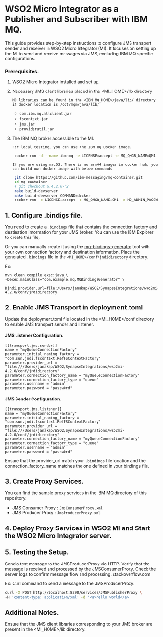 # WSO2 Micro Integrator as a Publisher and Subscriber with IBM MQ.
This guide provides step-by-step instructions to configure JMS transport sender and receiver 
in WSO2 Micro Integrator (MI). It focuses on setting up the MI to send and receive messages via JMS, 
excluding IBM MQ specific configurations.

### Prerequisites.
1. WSO2 Micro Integrator installed and set up.
2. Necessary JMS client libraries placed in the <MI_HOME>/lib directory 
   
   ```
   MQ libraries can be found in the <IBM_MQ_HOME>/java/lib/ directory if docker location is /opt/mqm/java/lib/
   ```
   * `com.ibm.mq.allclient.jar`
   * `fscontext.jar`
   * `jms.jar`
   * `providerutil.jar`

   
3. The IBM MQ broker accessible to the MI. 

   `For local testing, you can use the IBM MQ Docker image.`
   ```bash
    docker run -d --name ibm-mq -e LICENSE=accept -e MQ_QMGR_NAME=QM1 -p 1414:1414 -p 9443:9443 ibmcom/mq
    ```
   `If you are using macOS, There is no arm64 images in docker hub, you can build own docker image with below commands`
   ```bash
    git clone https://github.com/ibm-messaging/mq-container.git
    cd mq-container
    # git checkout 9.4.2.0-r2
    make build-devserver
    make build-devserver COMMAND=docker
    docker run -e LICENSE=accept -e MQ_QMGR_NAME=QM1 -e MQ_ADMIN_PASSWORD=passw0rd -p 1414:1414 -p 9443:9443 ibm-mqadvanced-server-dev:9.4.2.0-arm64
    ```
## 1. Configure .bindigs file.
You need to create a `.bindings` file that contains the connection factory and destination information for your JMS broker.
You can use the IBM Explorer to create this file, 

Or you can manually create it using 
the [mq-bindings-generator](https://github.com/JanakaPushpakumara/mq-bindings-generator) tool with your own connection factory and destination information.
Place the generated `.bindings` file in the `<MI_HOME>/conf/jndidirectory` directory.

Ex:
```
mvn clean compile exec:java \
-Dexec.mainClass="com.example.mq.MQBindingsGenerator" \
-Djndi.provider.url=file:/Users/janakap/WSO2/SynapseIntegrations/wso2mi-4.2.0/conf/jndidirectory
```

## 2. Enable JMS Transport in deployment.toml
Update the deployment.toml file located in the <MI_HOME>/conf directory to enable JMS transport sender and listener.

####  JMS Listener Configuration.
```
[[transport.jms.sender]]
name = "myQueueConnectionFactory"
parameter.initial_naming_factory = "com.sun.jndi.fscontext.RefFSContextFactory"
parameter.provider_url = "file:///Users/janakap/WSO2/SynapseIntegrations/wso2mi-4.2.0/conf/jndidirectory"
parameter.connection_factory_name = "myQueueConnectionFactory"
parameter.connection_factory_type = "queue"
parameter.username = "admin"
parameter.password = "passw0rd"
```
#### JMS Sender Configuration.
```
[[transport.jms.listener]]
name = "myQueueConnectionFactory"
parameter.initial_naming_factory = "com.sun.jndi.fscontext.RefFSContextFactory"
parameter.provider_url = "file:///Users/janakap/WSO2/SynapseIntegrations/wso2mi-4.2.0/conf/jndidirectory"
parameter.connection_factory_name = "myQueueConnectionFactory"
parameter.connection_factory_type = "queue"
parameter.username = "admin"
parameter.password = "passw0rd"

```
Ensure that the provider_url match your `.bindings` file location and the connection_factory_name
matches the one defined in your bindings file.

## 3. Create Proxy Services.

You can find the sample proxy services in the IBM MQ directory of this repository.

* JMS Consumer Proxy : `JmsConsumerProxy.xml`
* JMS Producer Proxy : `JmsProducerProxy.xml`

## 4. Deploy Proxy Services in WSO2 MI and Start the WSO2 Micro Integrator server.

## 5. Testing the Setup.

Send a test message to the JMSProducerProxy via HTTP. Verify that the message is received 
and processed by the JMSConsumerProxy. Check the server logs to confirm message flow and processing.
stackoverflow.com

Ex: Curl command to send a message to the JMSProducerProxy:
```bash
curl -X POST http://localhost:8290/services/JMSPublisherProxy \
-H 'content-type: application/xml' -d '<a>hello world</a>' 
```

## Additional Notes.
Ensure that the JMS client libraries corresponding to your JMS broker are present in the <MI_HOME>/lib directory.
